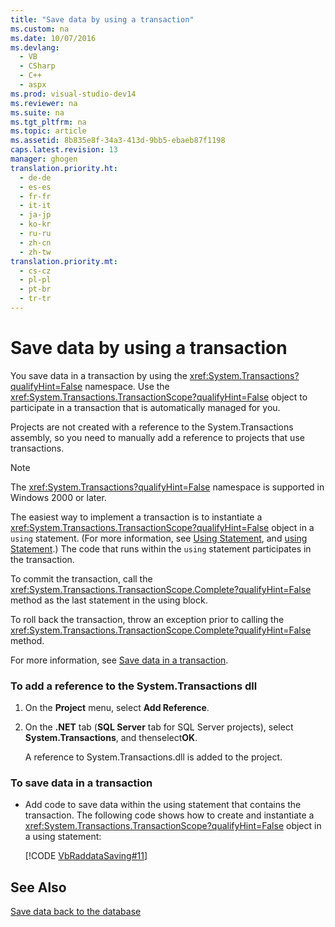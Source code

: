 ```yaml
---
title: "Save data by using a transaction"
ms.custom: na
ms.date: 10/07/2016
ms.devlang: 
  - VB
  - CSharp
  - C++
  - aspx
ms.prod: visual-studio-dev14
ms.reviewer: na
ms.suite: na
ms.tgt_pltfrm: na
ms.topic: article
ms.assetid: 8b835e8f-34a3-413d-9bb5-ebaeb87f1198
caps.latest.revision: 13
manager: ghogen
translation.priority.ht: 
  - de-de
  - es-es
  - fr-fr
  - it-it
  - ja-jp
  - ko-kr
  - ru-ru
  - zh-cn
  - zh-tw
translation.priority.mt: 
  - cs-cz
  - pl-pl
  - pt-br
  - tr-tr
---
```

# Save data by using a transaction
You save data in a transaction by using the <xref:System.Transactions?qualifyHint=False> namespace. Use the <xref:System.Transactions.TransactionScope?qualifyHint=False> object to participate in a transaction that is automatically managed for you.  
  
 Projects are not created with a reference to the System.Transactions assembly, so you need to manually add a reference to projects that use transactions.  
  
> [!NOTE]
>  The <xref:System.Transactions?qualifyHint=False> namespace is supported in Windows 2000 or later.  
  
 The easiest way to implement a transaction is to instantiate a <xref:System.Transactions.TransactionScope?qualifyHint=False> object in a `using` statement. (For more information, see [Using Statement](../Topic/Using%20Statement%20\(Visual%20Basic\).md), and [using Statement](../Topic/using%20Statement%20\(C%23%20Reference\).md).) The code that runs within the `using` statement participates in the transaction.  
  
 To commit the transaction, call the <xref:System.Transactions.TransactionScope.Complete?qualifyHint=False> method as the last statement in the using block.  
  
 To roll back the transaction, throw an exception prior to calling the <xref:System.Transactions.TransactionScope.Complete?qualifyHint=False> method.  
  
 For more information, see [Save data in a transaction](../VS_raddata/Save-data-in-a-transaction.md).  
  
### To add a reference to the System.Transactions dll  
  
1.  On the **Project** menu, select **Add Reference**.  
  
2.  On the **.NET** tab (**SQL Server** tab for SQL Server projects), select **System.Transactions**, and thenselect**OK**.  
  
     A reference to System.Transactions.dll is added to the project.  
  
### To save data in a transaction  
  
-   Add code to save data within the using statement that contains the transaction. The following code shows how to create and instantiate a <xref:System.Transactions.TransactionScope?qualifyHint=False> object in a using statement:  
  
     [!CODE [VbRaddataSaving#11](../CodeSnippet/VS_Snippets_VBCSharp/VbRaddataSaving#11)]  
  
## See Also  
 [Save data back to the database](../VS_raddata/Save-data-back-to-the-database.md)